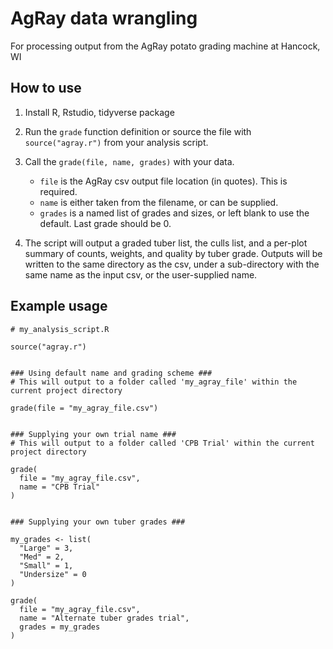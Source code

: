 # AgRay data wrangling

For processing output from the AgRay potato grading machine at Hancock, WI

## How to use

1.  Install R, Rstudio, tidyverse package

2.  Run the `grade` function definition or source the file with `source("agray.r")` from your analysis script.

3.  Call the `grade(file, name, grades)` with your data.

    -   `file` is the AgRay csv output file location (in quotes). This is required.
    -   `name` is either taken from the filename, or can be supplied.
    -   `grades` is a named list of grades and sizes, or left blank to use the default. Last grade should be 0.

4.  The script will output a graded tuber list, the culls list, and a per-plot summary of counts, weights, and quality by tuber grade. Outputs will be written to the same directory as the csv, under a sub-directory with the same name as the input csv, or the user-supplied name.

## Example usage

    # my_analysis_script.R

    source("agray.r")


    ### Using default name and grading scheme ###
    # This will output to a folder called 'my_agray_file' within the current project directory

    grade(file = "my_agray_file.csv")


    ### Supplying your own trial name ###
    # This will output to a folder called 'CPB Trial' within the current project directory

    grade(
      file = "my_agray_file.csv",
      name = "CPB Trial"
    )


    ### Supplying your own tuber grades ###

    my_grades <- list(
      "Large" = 3,
      "Med" = 2,
      "Small" = 1,
      "Undersize" = 0
    )

    grade(
      file = "my_agray_file.csv",
      name = "Alternate tuber grades trial",
      grades = my_grades
    )
